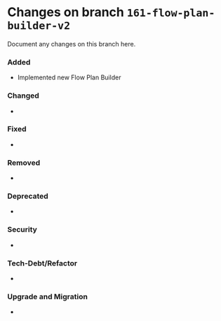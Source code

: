 # Changes on branch `161-flow-plan-builder-v2`
Document any changes on this branch here.
### Added
- Implemented new Flow Plan Builder 

### Changed
- 

### Fixed
- 

### Removed
- 

### Deprecated
- 

### Security
- 

### Tech-Debt/Refactor
- 

### Upgrade and Migration
- 
